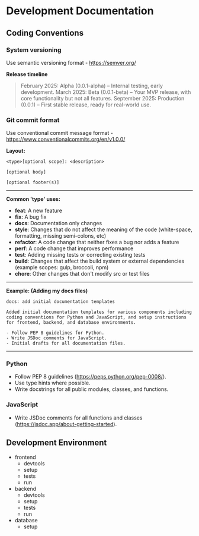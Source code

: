 # Development Documentation

## Coding Conventions

### System versioning
Use semantic versioning format - https://semver.org/

**Release timeline**
> February 2025: Alpha (0.0.1-alpha) – Internal testing, early development.
> March 2025: Beta (0.0.1-beta) – Your MVP release, with core functionality but not all features.
> September 2025: Production (0.0.1) – First stable release, ready for real-world use.

### Git commit format
Use conventional commit message format - https://www.conventionalcommits.org/en/v1.0.0/

**Layout:**
```
<type>[optional scope]: <description>

[optional body]

[optional footer(s)]
```
***

**Common 'type' uses:**
- **feat**: A new feature
- **fix**: A bug fix
- **docs**: Documentation only changes
- **style**: Changes that do not affect the meaning of the code (white-space, formatting, missing semi-colons, etc)
- **refactor**: A code change that neither fixes a bug nor adds a feature
- **perf**: A code change that improves performance
- **test**: Adding missing tests or correcting existing tests
- **build**: Changes that affect the build system or external dependencies (example scopes: gulp, broccoli, npm)
- **chore**: Other changes that don't modify src or test files
***

**Example: (Adding my docs files)**
```
docs: add initial documentation templates

Added initial documentation templates for various components including coding conventions for Python and JavaScript, and setup instructions for frontend, backend, and database environments.

- Follow PEP 8 guidelines for Python.
- Write JSDoc comments for JavaScript.
- Initial drafts for all documentation files.
```
***

### Python 
- Follow PEP 8 guidelines (https://peps.python.org/pep-0008/).
- Use type hints where possible.
- Write docstrings for all public modules, classes, and functions.

### JavaScript
- Write JSDoc comments for all functions and classes (https://jsdoc.app/about-getting-started).

## Development Environment

* frontend
    * devtools
    * setup
    * tests
    * run
* backend
    * devtools
    * setup
    * tests
    * run
* database
    * setup
